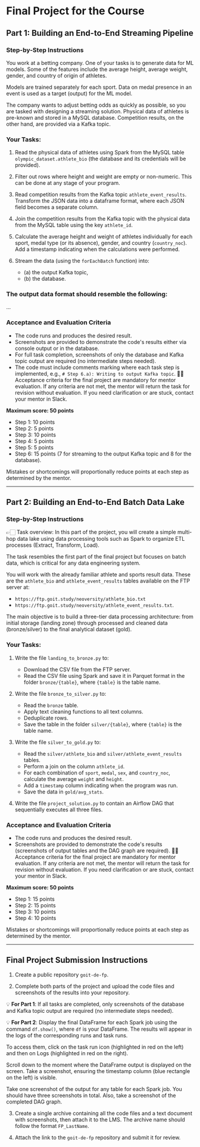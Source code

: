 # Final Project for the Course

## Part 1: Building an End-to-End Streaming Pipeline

### Step-by-Step Instructions

You work at a betting company. One of your tasks is to generate data for ML models. Some of the features include the average height, average weight, gender, and country of origin of athletes.

Models are trained separately for each sport. Data on medal presence in an event is used as a target (output) for the ML model.

The company wants to adjust betting odds as quickly as possible, so you are tasked with designing a streaming solution. Physical data of athletes is pre-known and stored in a MySQL database. Competition results, on the other hand, are provided via a Kafka topic.

### Your Tasks:

1. Read the physical data of athletes using Spark from the MySQL table `olympic_dataset.athlete_bio` (the database and its credentials will be provided).
   
2. Filter out rows where height and weight are empty or non-numeric. This can be done at any stage of your program.

3. Read competition results from the Kafka topic `athlete_event_results`. Transform the JSON data into a dataframe format, where each JSON field becomes a separate column.

4. Join the competition results from the Kafka topic with the physical data from the MySQL table using the key `athlete_id`.

5. Calculate the average height and weight of athletes individually for each sport, medal type (or its absence), gender, and country (`country_noc`). Add a timestamp indicating when the calculations were performed.

6. Stream the data (using the `forEachBatch` function) into:
   - (a) the output Kafka topic,
   - (b) the database.

### The output data format should resemble the following:

...

### Acceptance and Evaluation Criteria

- The code runs and produces the desired result.
- Screenshots are provided to demonstrate the code's results either via console output or in the database.
- For full task completion, screenshots of only the database and Kafka topic output are required (no intermediate steps needed).
- The code must include comments marking where each task step is implemented, e.g., `# Step 6.a): Writing to output Kafka topic`.
☝🏻 Acceptance criteria for the final project are mandatory for mentor evaluation. If any criteria are not met, the mentor will return the task for revision without evaluation. If you need clarification or are stuck, contact your mentor in Slack.

**Maximum score: 50 points**
- Step 1: 10 points
- Step 2: 5 points
- Step 3: 10 points
- Step 4: 5 points
- Step 5: 5 points
- Step 6: 15 points (7 for streaming to the output Kafka topic and 8 for the database).

Mistakes or shortcomings will proportionally reduce points at each step as determined by the mentor.

---

## Part 2: Building an End-to-End Batch Data Lake

### Step-by-Step Instructions

👉🏻 Task overview: In this part of the project, you will create a simple multi-hop data lake using data processing tools such as Spark to organize ETL processes (Extract, Transform, Load).

The task resembles the first part of the final project but focuses on batch data, which is critical for any data engineering system.

You will work with the already familiar athlete and sports result data. These are the `athlete_bio` and `athlete_event_results` tables available on the FTP server at:
- `https://ftp.goit.study/neoversity/athlete_bio.txt`
- `https://ftp.goit.study/neoversity/athlete_event_results.txt`.

The main objective is to build a three-tier data processing architecture: from initial storage (landing zone) through processed and cleaned data (bronze/silver) to the final analytical dataset (gold).

### Your Tasks:

1. Write the file `landing_to_bronze.py` to:
   - Download the CSV file from the FTP server.
   - Read the CSV file using Spark and save it in Parquet format in the folder `bronze/{table}`, where `{table}` is the table name.

2. Write the file `bronze_to_silver.py` to:
   - Read the `bronze` table.
   - Apply text cleaning functions to all text columns.
   - Deduplicate rows.
   - Save the table in the folder `silver/{table}`, where `{table}` is the table name.

3. Write the file `silver_to_gold.py` to:
   - Read the `silver/athlete_bio` and `silver/athlete_event_results` tables.
   - Perform a join on the column `athlete_id`.
   - For each combination of `sport`, `medal`, `sex`, and `country_noc`, calculate the average `weight` and `height`.
   - Add a `timestamp` column indicating when the program was run.
   - Save the data in `gold/avg_stats`.

4. Write the file `project_solution.py` to contain an Airflow DAG that sequentially executes all three files.

### Acceptance and Evaluation Criteria

- The code runs and produces the desired result.
- Screenshots are provided to demonstrate the code's results (screenshots of output tables and the DAG graph are required).
☝🏻 Acceptance criteria for the final project are mandatory for mentor evaluation. If any criteria are not met, the mentor will return the task for revision without evaluation. If you need clarification or are stuck, contact your mentor in Slack.

**Maximum score: 50 points**
- Step 1: 15 points
- Step 2: 15 points
- Step 3: 10 points
- Step 4: 10 points

Mistakes or shortcomings will proportionally reduce points at each step as determined by the mentor.

---

## Final Project Submission Instructions

1. Create a public repository `goit-de-fp`.

2. Complete both parts of the project and upload the code files and screenshots of the results into your repository.

💡 **For Part 1**: If all tasks are completed, only screenshots of the database and Kafka topic output are required (no intermediate steps needed).

💡 **For Part 2**: Display the final DataFrame for each Spark job using the command `df.show()`, where `df` is your DataFrame. The results will appear in the logs of the corresponding runs and task runs.

To access them, click on the task run icon (highlighted in red on the left) and then on Logs (highlighted in red on the right).

Scroll down to the moment where the DataFrame output is displayed on the screen. Take a screenshot, ensuring the timestamp column (blue rectangle on the left) is visible.

Take one screenshot of the output for any table for each Spark job. You should have three screenshots in total. Also, take a screenshot of the completed DAG graph.

3. Create a single archive containing all the code files and a text document with screenshots, then attach it to the LMS. The archive name should follow the format `FP_LastName`.

4. Attach the link to the `goit-de-fp` repository and submit it for review.
